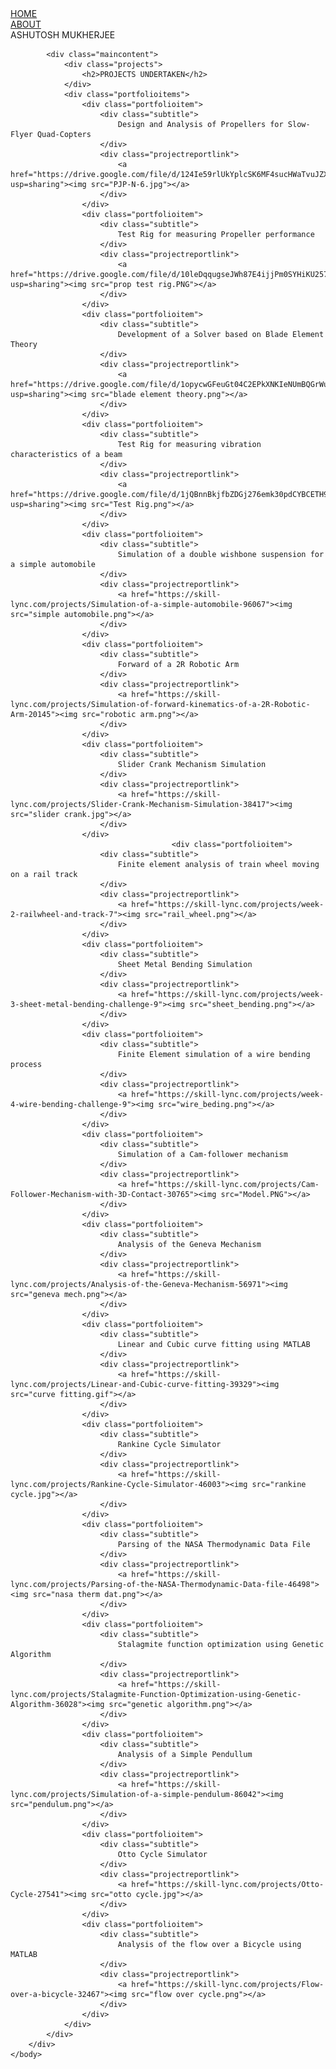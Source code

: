 <html>
    <head>
        <meta charset="utf-8"/>
        <title> Portfolio - Ashutosh Mukherjee </title>
        <link rel="stylesheet" href="styles.css">
    </head>
    <body>
        <div class="container">
            <div class="navbar">
                <div class="leftcol">
                    <div class="link1 active-nav-link">
                        <a href="index.html">HOME</a>
                    </div>
                    <div class="link2">
                        <a href="about.html">ABOUT</a>
                    </div>
                </div>
                <div class="rightcol">
                    <div class="nolink">
                        <div>ASHUTOSH MUKHERJEE</div>
                    </div>
                </div>
            </div>

            <div class="maincontent">
                <div class="projects">
                    <h2>PROJECTS UNDERTAKEN</h2>
                </div>
                <div class="portfolioitems">
                    <div class="portfolioitem">
                        <div class="subtitle">
                            Design and Analysis of Propellers for Slow-Flyer Quad-Copters
                        </div>
                        <div class="projectreportlink">
                            <a href="https://drive.google.com/file/d/124Ie59rlUkYplcSK6MF4sucHWaTvuJZX/view?usp=sharing"><img src="PJP-N-6.jpg"></a>
                        </div>
                    </div>
                    <div class="portfolioitem">
                        <div class="subtitle">
                            Test Rig for measuring Propeller performance
                        </div>
                        <div class="projectreportlink">
                            <a href="https://drive.google.com/file/d/10leDqqugseJWh87E4ijjPm0SYHiKU257/view?usp=sharing"><img src="prop test rig.PNG"></a>
                        </div>
                    </div>
                    <div class="portfolioitem">
                        <div class="subtitle">
                            Development of a Solver based on Blade Element Theory
                        </div>
                        <div class="projectreportlink">
                            <a href="https://drive.google.com/file/d/1opycwGFeuGt04C2EPkXNKIeNUmBQGrWu/view?usp=sharing"><img src="blade element theory.png"></a>
                        </div>
                    </div>
                    <div class="portfolioitem">                                                         
                        <div class="subtitle">
                            Test Rig for measuring vibration characteristics of a beam
                        </div>
                        <div class="projectreportlink">
                            <a href="https://drive.google.com/file/d/1jQBnnBkjfbZDGj276emk30pdCYBCETH9/view?usp=sharing"><img src="Test Rig.png"></a>
                        </div>
                    </div>
                    <div class="portfolioitem">
                        <div class="subtitle">
                            Simulation of a double wishbone suspension for a simple automobile
                        </div>
                        <div class="projectreportlink">
                            <a href="https://skill-lync.com/projects/Simulation-of-a-simple-automobile-96067"><img src="simple automobile.png"></a>
                        </div>
                    </div>
                    <div class="portfolioitem">
                        <div class="subtitle">
                            Forward of a 2R Robotic Arm
                        </div>
                        <div class="projectreportlink">
                            <a href="https://skill-lync.com/projects/Simulation-of-forward-kinematics-of-a-2R-Robotic-Arm-20145"><img src="robotic arm.png"></a>
                        </div>
                    </div>
                    <div class="portfolioitem">
                        <div class="subtitle">
                            Slider Crank Mechanism Simulation
                        </div>
                        <div class="projectreportlink">
                            <a href="https://skill-lync.com/projects/Slider-Crank-Mechanism-Simulation-38417"><img src="slider crank.jpg"></a>
                        </div>
                    </div>
                                        <div class="portfolioitem">
                        <div class="subtitle">
                            Finite element analysis of train wheel moving on a rail track
                        </div>
                        <div class="projectreportlink">
                            <a href="https://skill-lync.com/projects/week-2-railwheel-and-track-7"><img src="rail_wheel.png"></a>
                        </div>
                    </div>
                    <div class="portfolioitem">
                        <div class="subtitle">
                            Sheet Metal Bending Simulation
                        </div>
                        <div class="projectreportlink">
                            <a href="https://skill-lync.com/projects/week-3-sheet-metal-bending-challenge-9"><img src="sheet_bending.png"></a>
                        </div>
                    </div>
                    <div class="portfolioitem">
                        <div class="subtitle">
                            Finite Element simulation of a wire bending process
                        </div>
                        <div class="projectreportlink">
                            <a href="https://skill-lync.com/projects/week-4-wire-bending-challenge-9"><img src="wire_beding.png"></a>
                        </div>
                    </div>
                    <div class="portfolioitem">
                        <div class="subtitle">
                            Simulation of a Cam-follower mechanism
                        </div>
                        <div class="projectreportlink">
                            <a href="https://skill-lync.com/projects/Cam-Follower-Mechanism-with-3D-Contact-30765"><img src="Model.PNG"></a>
                        </div>
                    </div>
                    <div class="portfolioitem">
                        <div class="subtitle">
                            Analysis of the Geneva Mechanism
                        </div>
                        <div class="projectreportlink">
                            <a href="https://skill-lync.com/projects/Analysis-of-the-Geneva-Mechanism-56971"><img src="geneva mech.png"></a>
                        </div>
                    </div>
                    <div class="portfolioitem">
                        <div class="subtitle">
                            Linear and Cubic curve fitting using MATLAB
                        </div>
                        <div class="projectreportlink">
                            <a href="https://skill-lync.com/projects/Linear-and-Cubic-curve-fitting-39329"><img src="curve fitting.gif"></a>
                        </div>
                    </div>
                    <div class="portfolioitem">
                        <div class="subtitle">
                            Rankine Cycle Simulator
                        </div>
                        <div class="projectreportlink">
                            <a href="https://skill-lync.com/projects/Rankine-Cycle-Simulator-46003"><img src="rankine cycle.jpg"></a>
                        </div>
                    </div>
                    <div class="portfolioitem">
                        <div class="subtitle">
                            Parsing of the NASA Thermodynamic Data File
                        </div>
                        <div class="projectreportlink">
                            <a href="https://skill-lync.com/projects/Parsing-of-the-NASA-Thermodynamic-Data-file-46498"><img src="nasa therm dat.png"></a>
                        </div>
                    </div>
                    <div class="portfolioitem">
                        <div class="subtitle">
                            Stalagmite function optimization using Genetic Algorithm
                        </div>
                        <div class="projectreportlink">
                            <a href="https://skill-lync.com/projects/Stalagmite-Function-Optimization-using-Genetic-Algorithm-36028"><img src="genetic algorithm.png"></a>
                        </div>
                    </div>
                    <div class="portfolioitem">
                        <div class="subtitle">
                            Analysis of a Simple Pendullum
                        </div>
                        <div class="projectreportlink">
                            <a href="https://skill-lync.com/projects/Simulation-of-a-simple-pendulum-86042"><img src="pendulum.png"></a>
                        </div>
                    </div>
                    <div class="portfolioitem">
                        <div class="subtitle">
                            Otto Cycle Simulator
                        </div>
                        <div class="projectreportlink">
                            <a href="https://skill-lync.com/projects/Otto-Cycle-27541"><img src="otto cycle.jpg"></a>
                        </div>
                    </div>
                    <div class="portfolioitem">
                        <div class="subtitle">
                            Analysis of the flow over a Bicycle using MATLAB
                        </div>
                        <div class="projectreportlink">
                            <a href="https://skill-lync.com/projects/Flow-over-a-bicycle-32467"><img src="flow over cycle.png"></a>
                        </div>
                    </div>
                </div>
            </div>
        </div>
    </body>
</html>
